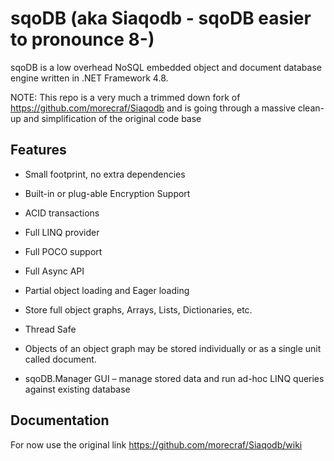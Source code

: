 sqoDB (aka Siaqodb - sqoDB easier to pronounce 8-)
==================================================
sqoDB is a low overhead NoSQL embedded object and document database engine written in .NET Framework 4.8.

NOTE: This repo is a very much a trimmed down fork of https://github.com/morecraf/Siaqodb and is going through a massive 
clean-up and simplification of the original code base

## Features
- Small footprint, no extra dependencies
- Built-in or plug-able Encryption Support
- ACID transactions
- Full LINQ provider
- Full POCO support
- Full Async API
- Partial object loading and Eager loading
- Store full object graphs, Arrays, Lists, Dictionaries, etc.
- Thread Safe
- Objects of an object graph may be stored individually or as a single unit called document.
 
- sqoDB.Manager GUI – manage stored data and run ad-hoc LINQ queries against existing database

## Documentation
For now use the original link https://github.com/morecraf/Siaqodb/wiki

